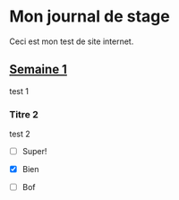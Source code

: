 # Mon journal de stage

Ceci est mon test de site internet. 

## [Semaine 1](semaine_01.md) 
test 1

### Titre 2
test 2


- [ ] Super!   
- [x] Bien   
- [ ] Bof   


